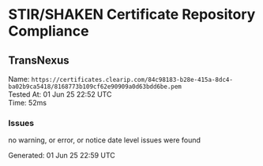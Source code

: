 # STIR/SHAKEN Certificate Repository Compliance

## TransNexus

Name: `https://certificates.clearip.com/84c98183-b28e-415a-8dc4-ba02b9ca5418/8168773b109cf62e90909a0d63bdd6be.pem`\
Tested At: 01 Jun 25 22:52 UTC\
Time: 52ms

### Issues

no warning, or error, or notice date level issues were found

Generated: 01 Jun 25 22:59 UTC